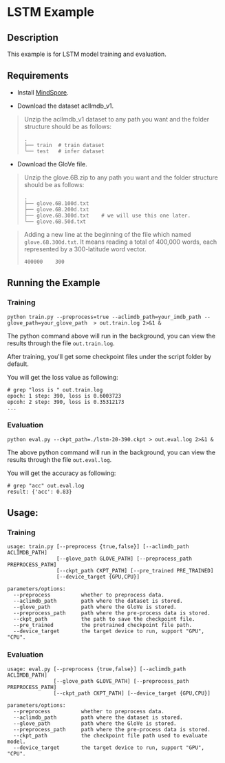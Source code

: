 # LSTM Example

## Description

This example is for LSTM model training and evaluation.

## Requirements

- Install [MindSpore](https://www.mindspore.cn/install/en).

- Download the dataset aclImdb_v1.

> Unzip the aclImdb_v1 dataset to any path you want and the folder structure should be as follows:
> ```
> .
> ├── train  # train dataset
> └── test   # infer dataset
> ```

- Download the GloVe file.

> Unzip the glove.6B.zip to any path you want and the folder structure should be as follows:
> ```
> .
> ├── glove.6B.100d.txt
> ├── glove.6B.200d.txt
> ├── glove.6B.300d.txt    # we will use this one later.
> └── glove.6B.50d.txt
> ```

> Adding a new line at the beginning of the file which named `glove.6B.300d.txt`. 
> It means reading a total of 400,000 words, each represented by a 300-latitude word vector.
> ```
> 400000    300
> ```

## Running the Example

### Training

```
python train.py --preprocess=true --aclimdb_path=your_imdb_path --glove_path=your_glove_path  > out.train.log 2>&1 & 
```
The python command above will run in the background, you can view the results through the file `out.train.log`.

After training, you'll get some checkpoint files under the script folder by default.

You will get the loss value as following:
```
# grep "loss is " out.train.log
epoch: 1 step: 390, loss is 0.6003723
epcoh: 2 step: 390, loss is 0.35312173
...
```

### Evaluation

```
python eval.py --ckpt_path=./lstm-20-390.ckpt > out.eval.log 2>&1 & 
```
The above python command will run in the background, you can view the results through the file `out.eval.log`.

You will get the accuracy as following:
```
# grep "acc" out.eval.log
result: {'acc': 0.83}
```

## Usage:

### Training
```
usage: train.py [--preprocess {true,false}] [--aclimdb_path ACLIMDB_PATH]
                [--glove_path GLOVE_PATH] [--preprocess_path PREPROCESS_PATH]
                [--ckpt_path CKPT_PATH] [--pre_trained PRE_TRAINED]
                [--device_target {GPU,CPU}]

parameters/options:
  --preprocess          whether to preprocess data.
  --aclimdb_path        path where the dataset is stored.
  --glove_path          path where the GloVe is stored.
  --preprocess_path     path where the pre-process data is stored.
  --ckpt_path           the path to save the checkpoint file.
  --pre_trained         the pretrained checkpoint file path.
  --device_target       the target device to run, support "GPU", "CPU".
```

### Evaluation

```
usage: eval.py [--preprocess {true,false}] [--aclimdb_path ACLIMDB_PATH]
               [--glove_path GLOVE_PATH] [--preprocess_path PREPROCESS_PATH]
               [--ckpt_path CKPT_PATH] [--device_target {GPU,CPU}]

parameters/options:
  --preprocess          whether to preprocess data.
  --aclimdb_path        path where the dataset is stored.
  --glove_path          path where the GloVe is stored.
  --preprocess_path     path where the pre-process data is stored.
  --ckpt_path           the checkpoint file path used to evaluate model.
  --device_target       the target device to run, support "GPU", "CPU".
```
